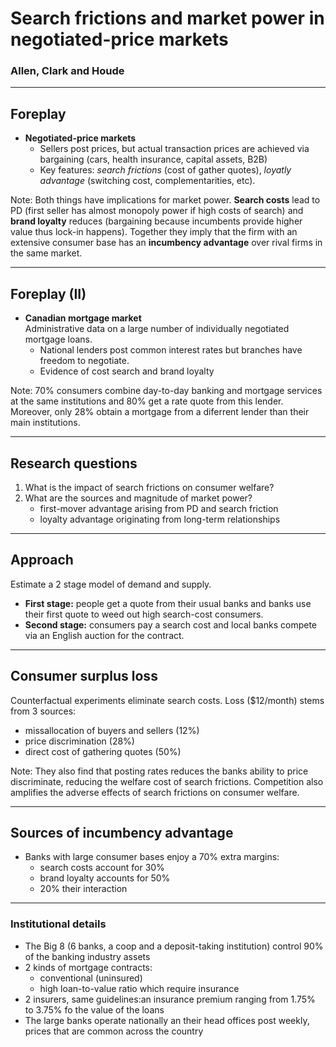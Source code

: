 # Search frictions and market power in negotiated-price markets
### Allen, Clark and Houde

---

## Foreplay

- **Negotiated-price markets**
    - Sellers post prices, but actual transaction prices are achieved via bargaining (cars, health insurance, capital assets, B2B)
    - Key features: *search frictions* (cost of gather quotes), *loyatly advantage* (switching cost, complementarities, etc).
    
Note:
Both things have implications for market power. **Search costs** lead to PD (first seller has almost monopoly power if high costs of search) and **brand loyalty** reduces (bargaining because incumbents provide higher value thus lock-in happens). Together they imply that the firm with an extensive consumer base has an **incumbency advantage** over rival firms in the same market.

---

## Foreplay (II)

- **Canadian mortgage market**  
Administrative data on a large number of individually negotiated mortgage loans.
    - National lenders post common interest rates but branches have freedom to negotiate.
    - Evidence of cost search and brand loyalty
    
Note:
70% consumers combine day-to-day banking and mortgage services at the same institutions and 80% get a rate quote from this lender. Moreover, only 28% obtain a mortgage from a diferrent lender than their main institutions.

--- 

## Research questions

1. What is the impact of search frictions on consumer welfare?
2. What are the sources and magnitude of market power?
    + first-mover advantage arising from PD and search friction
    + loyalty advantage originating from long-term relationships
    
---

## Approach

Estimate a 2 stage model of demand and supply.

- **First stage:** people get a quote from their usual banks and banks use their first quote to weed out high search-cost consumers.
- **Second stage:** consumers pay a search cost and local banks compete via an English auction for the contract.

--- 

## Consumer surplus loss

Counterfactual experiments eliminate search costs. Loss ($12/month) stems from 3 sources:
- missallocation of buyers and sellers (12%)
- price discrimination (28%)
- direct cost of gathering quotes (50%)


Note:
They also find that posting rates reduces the banks ability to price discriminate, reducing the welfare cost of search frictions. Competition also amplifies the adverse effects of search frictions on consumer welfare.

---

## Sources of incumbency advantage

- Banks with large consumer bases enjoy a 70% extra margins:
    - search costs account for 30%
    - brand loyalty accounts for 50%
    - 20% their interaction
    
--- 

### Institutional details

- The Big 8 (6 banks, a coop and a deposit-taking institution) control 90% of the banking industry assets
- 2 kinds of mortgage contracts:
    - conventional (uninsured)
    - high loan-to-value ratio which require insurance
- 2 insurers, same guidelines:an insurance premium ranging from 1.75% to 3.75% fo the value of the loans
- The large banks operate nationally an their head offices post weekly, prices that are common across the country


